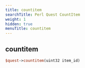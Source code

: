```yaml
---
title: countitem
searchTitle: Perl Quest CountItem
weight: 1
hidden: true
menuTitle: countitem
---
```

## countitem
```perl
$quest->countitem(uint32 item_id)
```